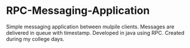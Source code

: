 # RPC-Messaging-Application

Simple messaging application between mulpile clients. Messages are delivered in queue with timestamp. Developed in java using RPC. Created during my college days. 
